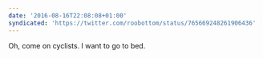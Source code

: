 ```yaml
---
date: '2016-08-16T22:08:08+01:00'
syndicated: 'https://twitter.com/roobottom/status/765669248261906436'
---
```

Oh, come on cyclists. I want to go to bed.
